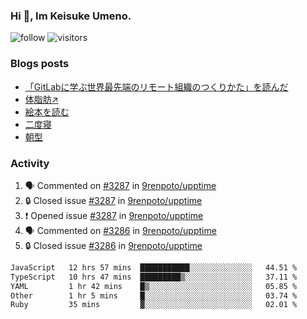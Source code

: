 ### Hi 👋, Im Keisuke Umeno.

<!--
**9renpoto/9renpoto** is a ✨ _special_ ✨ repository because its `README.md` (this file) appears on your GitHub profile.

Here are some ideas to get you started:

- 🔭 I’m currently working on ...
- 🌱 I’m currently learning ...
- 👯 I’m looking to collaborate on ...
- 🤔 I’m looking for help with ...
- 💬 Ask me about ...
- 📫 How to reach me: ...
- 😄 Pronouns: ...
- ⚡ Fun fact: ...
-->

![follow](https://img.shields.io/github/followers/9renpoto?label=Follow&style=social)
![visitors](https://komarev.com/ghpvc/?username=9renpoto&label=Profile%20views&color=0e75b6&style=flat)

### Blogs posts

<!-- BLOG-POST-LIST:START -->
- [「GitLabに学ぶ世界最先端のリモート組織のつくりかた」を読んだ](https://9renpoto.win/entry/2024/09/10/remote_organization)
- [体脂肪↗](https://9renpoto.win/entry/2024/08/12/gaining_fat)
- [絵本を読む](https://9renpoto.win/entry/2024/07/26/picture_book)
- [二度寝](https://9renpoto.win/entry/2024/07/18/going_back_to_sleep)
- [朝型](https://9renpoto.win/entry/2024/05/29/im-an-early)
<!-- BLOG-POST-LIST:END -->

### Activity

<!--START_SECTION:activity-->
1. 🗣 Commented on [#3287](https://github.com/9renpoto/upptime/issues/3287#issuecomment-2375239939) in [9renpoto/upptime](https://github.com/9renpoto/upptime)
2. 🔒 Closed issue [#3287](https://github.com/9renpoto/upptime/issues/3287) in [9renpoto/upptime](https://github.com/9renpoto/upptime)
3. ❗ Opened issue [#3287](https://github.com/9renpoto/upptime/issues/3287) in [9renpoto/upptime](https://github.com/9renpoto/upptime)
4. 🗣 Commented on [#3286](https://github.com/9renpoto/upptime/issues/3286#issuecomment-2374756973) in [9renpoto/upptime](https://github.com/9renpoto/upptime)
5. 🔒 Closed issue [#3286](https://github.com/9renpoto/upptime/issues/3286) in [9renpoto/upptime](https://github.com/9renpoto/upptime)
<!--END_SECTION:activity-->

<!--START_SECTION:waka-->

```txt
JavaScript   12 hrs 57 mins  ███████████░░░░░░░░░░░░░░   44.51 %
TypeScript   10 hrs 47 mins  █████████▒░░░░░░░░░░░░░░░   37.11 %
YAML         1 hr 42 mins    █▒░░░░░░░░░░░░░░░░░░░░░░░   05.85 %
Other        1 hr 5 mins     █░░░░░░░░░░░░░░░░░░░░░░░░   03.74 %
Ruby         35 mins         ▓░░░░░░░░░░░░░░░░░░░░░░░░   02.01 %
```

<!--END_SECTION:waka-->
